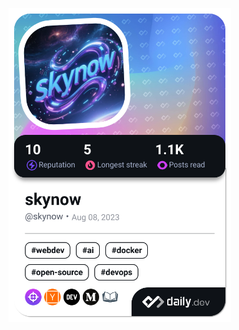 <a href="https://app.daily.dev/skynow"><img src="./devcard.png" width="356" alt="skynow's Dev Card"/></a>
